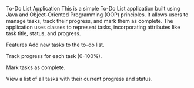 To-Do List Application
This is a simple To-Do List application built using Java and Object-Oriented Programming (OOP) principles. It allows users to manage tasks, track their progress, and mark them as complete. The application uses classes to represent tasks, incorporating attributes like task title, status, and progress.

Features
Add new tasks to the to-do list.

Track progress for each task (0-100%).

Mark tasks as complete.

View a list of all tasks with their current progress and status.
